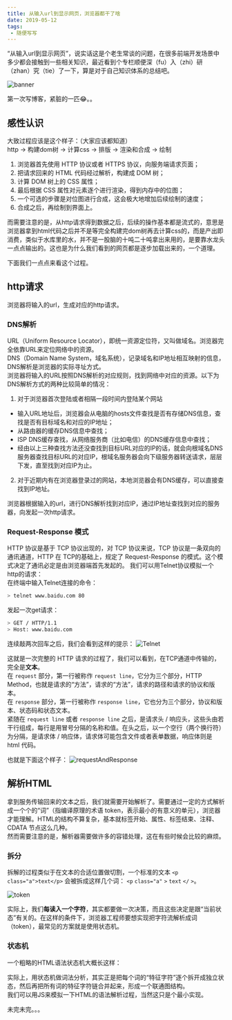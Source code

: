 ```yaml
---
title: 从输入url到显示网页，浏览器都干了啥
date: 2019-05-12
tags: 
 - 随便写写
---
```


“从输入url到显示网页”，说实话这是个老生常谈的问题，在很多前端开发场景中多少都会接触到一些相关知识，最近看到个专栏顺便深（fu）入（zhi）研（zhan）究（tie）了一下，算是对于自己知识体系的总结吧。

<!-- more -->

<!-- # 从输入url到显示网页，浏览器都干了啥 -->

<!-- <font color=#ddd>pr1mavera 2019-04-28</font> -->

![banner](/img/urlToPage/banner.jpg)

第一次写博客，紧脏的一匹😂。。

## 感性认识
大致过程应该是这个样子：（大家应该都知道）  
http -> 构建dom树 -> 计算css -> 排版 -> 渲染和合成 -> 绘制
1. 浏览器首先使用 HTTP 协议或者 HTTPS 协议，向服务端请求页面；
2. 把请求回来的 HTML 代码经过解析，构建成 DOM 树；
3. 计算 DOM 树上的 CSS 属性；
4. 最后根据 CSS 属性对元素逐个进行渲染，得到内存中的位图；
5. 一个可选的步骤是对位图进行合成，这会极大地增加后续绘制的速度；
6. 合成之后，再绘制到界面上。

而需要注意的是，从http请求得到数据之后，后续的操作基本都是流式的，意思是浏览器拿到html代码之后并不是等完全构建完dom树再去计算css的，而是产出即消费，类似于水库里的水，并不是一股脑的十吨二十吨拿出来用的，是要靠水龙头一点点输出的。这也是为什么我们看到的网页都是逐步加载出来的，一个道理。

下面我们一点点来看这个过程。

## http请求
浏览器将输入的url，生成对应的http请求。

### DNS解析
URL（Uniform Resource Locator），即统一资源定位符，又叫做域名。浏览器完全依靠URL来定位网络中的资源。  
DNS（Domain Name System，域名系统），记录域名和IP地址相互映射的信息，DNS解析是浏览器的实际寻址方式。  
浏览器将输入的URL按照DNS解析的对应规则，找到网络中对应的资源。以下为DNS解析方式的两种比较简单的情况：  
1. 对于浏览器首次登陆或者相隔一段时间内登陆某个网站
* 输入URL地址后，浏览器会从电脑的hosts文件查找是否有存储DNS信息，查找是否有目标域名和对应的IP地址；
* 从路由器的缓存DNS信息中查找；
* ISP DNS缓存查找，从网络服务商（比如电信）的DNS缓存信息中查找；
* 经由以上三种查找方法还没查找到目标URL对应的IP的话，就会向根域名DNS服务器查找目标URL的对应IP，根域名服务器会向下级服务器转送请求，层层下发，直至找到对应IP为止。
2. 对于近期内有在浏览器登录过的网站，本地浏览器会有DNS缓存，可以直接查找到IP地址。

浏览器根据输入的url，进行DNS解析找到对应IP，通过IP地址查找到对应的服务器，向发起一次http请求。

### Request-Response 模式
HTTP 协议是基于 TCP 协议出现的，对 TCP 协议来说，TCP 协议是一条双向的通讯通道，HTTP 在 TCP的基础上，规定了 Request-Response 的模式。这个模式决定了通讯必定是由浏览器端首先发起的。
我们可以用Telnet协议模拟一个http的请求：  
在终端中输入Telnet连接的命令：
```sh
> telnet www.baidu.com 80
```
发起一次get请求：
```sh
> GET / HTTP/1.1
> Host: www.baidu.com
```
连续敲两次回车之后，我们会看到这样的提示：
![Telnet](/img/urlToPage/telnet.jpeg)

这就是一次完整的 HTTP 请求的过程了，我们可以看到，在TCP通道中传输的，完全是**文本**。  
在 `request` 部分，第一行被称作 `request line`，它分为三个部分，HTTP Method，也就是请求的“方法”，请求的“方法”，请求的路径和请求的协议和版本。  
在 `response` 部分，第一行被称作 `response line`，它也分为三个部分，协议和版本、状态码和状态文本。  
紧随在 `request line` 或者 `response line` 之后，是请求头 / 响应头，这些头由若干行组成，每行是用冒号分隔的名称和值。在头之后，以一个空行（两个换行符）为分隔，是请求体 / 响应体，请求体可能包含文件或者表单数据，响应体则是 html 代码。

也就是下面这个样子：
![requestAndResponse](/img/urlToPage/requestAndResponse.jpg)

<!-- ### HTTP Method
先说一下 `request line` 里面的方法部分，这里的方法跟我们编程中的方法意义类似，表示我们此次 HTTP 请求希望执行的操作类型。
* GET
* POST
* HEAD
* PUT
* DELETE
* CONNECT
* OPTIONS
* TRACE

浏览器通过地址栏访问页面都是 GET 方法。表单提交产生 POST 方法。  
HEAD 则是跟 GET 类似，只返回请求头，多数由 JavaScript 发起。  
PUT 和 DELETE 分别表示添加资源和删除资源，但是实际上这只是语义上的一种约定，并没有强约束。  
CONNECT 现在多用于 HTTPS 和 WebSocket。  
OPTIONS 和 TRACE 一般用于调试，多数线上服务都不支持。 -->

## 解析HTML
拿到服务传输回来的文本之后，我们就需要开始解析了。需要通过一定的方式解析成一个个的“词”（指编译原理的术语 token，表示最小的有意义的单元），浏览器才能理解。HTML的结构不算复杂，基本就标签开始、属性、标签结束、注释、CDATA 节点这么几种。  
然而需要注意的是，解析器需要做许多的容错处理，这在有些时候会比较的麻烦。

### 拆分
拆解的过程类似于在文本的合适位置做切割，一个标准的文本 `<p class="a">text</p>` 会被拆成这样几个词： `<p` `class="a"` `>` `text` `</` `>`。

![token](/img/urlToPage/token.png)

实际上，我们**每读入一个字符**，其实都要做一次决策，而且这些决定是跟“当前状态”有关的。在这样的条件下，浏览器工程师要想实现把字符流解析成词（token），最常见的方案就是使用状态机。

### 状态机
一个粗略的HTML语法状态机大概长这样：

实际上，用状态机做词法分析，其实正是把每个词的“特征字符”逐个拆开成独立状态，然后再把所有词的特征字符链合并起来，形成一个联通图结构。  
我们可以用JS来模拟一下HTML的语法解析过程，当然这只是个最小实现。

未完未完。。。